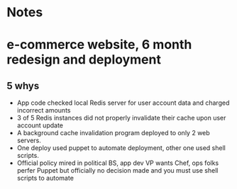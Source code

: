 # Notes

# e-commerce website, 6 month redesign and deployment

## 5 whys
* App code checked local Redis server for
  user account data and charged incorrect amounts
* 3 of 5 Redis instances did not properly invalidate
  their cache upon user account update
* A background cache invalidation program deployed
  to only 2 web servers.
* One deploy used puppet to automate deployment,
  other one used shell scripts.
* Official policy mired in political BS, app dev
  VP wants Chef, ops folks perfer Puppet but officially
  no decision made and you must use shell scripts to
  automate
